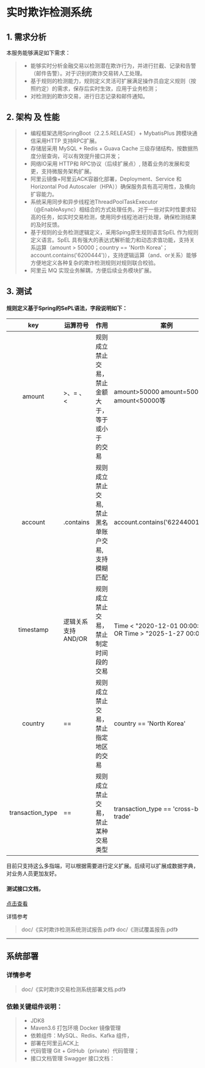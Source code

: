 # 实时欺诈检测系统
## 1. 需求分析
本服务能够满足如下需求：
> - 能够实时分析金融交易以检测潜在欺诈行为，并进行拦截、记录和告警（邮件告警）。对于识别的欺诈交易转人工处理。
> - 基于规则的检测能力，规则定义灵活可扩展满足操作员自定义规则（按照约定）的需求，保存后实时生效，应用于业务检测；
> - 对检测到的欺诈交易，进行日志记录和邮件通知。

## 2. 架构 及 性能
> - 编程框架选用SpringBoot（2.2.5.RELEASE）+ MybatisPlus 跨模块通信采用HTTP 支持RPC扩展。
> - 存储层采用 MySQL + Redis + Guava Cache 三级存储结构，按数据热度分层查询，可以有效提升接口并发；
> - 网络IO采用 HTTP和 RPC协议（后续扩展点）, 随着业务的发展和变更，支持微服务架构扩展。
> - 阿里云镜像+阿里云ACK容器化部署，Deployment、Service 和 Horizontal Pod Autoscaler（HPA））确保服务具有高可用性，及横向扩容能力。
> - 系统采用同步和异步线程池ThreadPoolTaskExecutor（@EnableAsync）相结合的方式处理任务。对于一些对实时性要求较高的任务，如实时交易检测，使用同步线程池进行处理，确保检测结果的及时反馈。
> - 基于规则的业务检测逻辑定义，采用Sping原生规则语言SpEL 作为规则定义语言。SpEL 具有强大的表达式解析能力和动态求值功能，支持关系运算（amount > 50000；country == 'North Korea'；account.contains('6200444')），支持逻辑运算（and、or关系）能够方便地定义各种复杂的欺诈检测规则对规则联合校验。
> - 阿里云 MQ 实现业务解耦，方便后续业务模块扩展。

## 3. 测试 
#### 规则定义基于Spring的SePL语法，字段说明如下：

| key | 运算符号 | 作用 | 案例 | 备注 |
| :---: | --- | --- | --- | --- |
| amount | >、= 、 <  | 规则成立禁止交易，禁止 金额 大于，等于 或小于 的交易 | amount>50000  amount=50000 amount<50000等| 目前 >、= 或 < 只能配置一种，后续可扩展使用 |
| account | .contains | 规则成立禁止交易,禁止黑名单账户交易,支持模糊匹配 | account.contains('622440014523') | 写法为 key.contains('value') |
| timestamp | 逻辑关系支持 AND/OR | 规则成立禁止交易，禁止制定时间段的交易 | Time < "2020-12-01 00:00:00" OR Time > "2025-1-27 00:00:00" | 用 AND / OR 连接 |
| country | ==  | 规则成立禁止交易，禁止指定地区的交易 | country == 'North Korea' | 字符串用单引号 |
| transaction_type | == | 规则成立禁止交易，禁止某种交易类型 | transaction_type == 'cross-border trade' | 字符串用单引号 |

目前只支持这么多指端，可以根据需要进行定义扩展。后续可以扩展成数据字典，对业务人员更加友好。

#### 测试接口文档，
[点击查看](http://116.62.57.218:8088/swagger-ui.html) 

详情参考 
> doc/《实时欺诈检测系统测试报告.pdf》
> doc/《测试覆盖报告.pdf》

----
## 系统部署

### 详情参考
> doc/《实时欺诈交易检测系统部署文档.pdf》

### 依赖关键组件说明：
>
> - JDK8
> - Maven3.6 打包环境  Docker 镜像管理
> - 依赖组件：MySQL、Redis、Kafka 组件，
> - 部署在阿里云ACK上
> - 代码管理 Git + GitHub（private）代码管理；
> - 接口文档管理 Swagger 接口文档：






